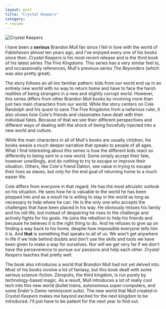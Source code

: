 ```yaml
---
layout: post
title: "Crystal Keepers"
category:
- review
---
```


![Crystal Keepers](http://www.whynotarhino.com/images/posts/crystal-keepers/header.png)

I have been a **serious** Brandon Mull fan since I fell in love with the world of *Fablehaven* almost ten years ago, and I've enjoyed every one of his books since then. *Crystal Keepers* is his most recent release and is the third book of his latest series *The Five Kingdoms*. This series has a very similar feel to, and occassionally references, Mull's previous series *The Beyonders* (which was also pretty great). 

The story follows an all too familiar pattern: kids from our world end up in an entirely new world with no way to return home and have to face the harsh realities of being strangers in a new and slightly corrupt world. However, this series differs from other Brandon Mull books by involving more than just two main characters from our world. While the story centers on Cole Randolph and his quest to save The Five Kingdoms from a nefarious ruler, it also shows how Cole's friends and classmates have dealt with their individual fates. Because of that we see their different perspectives and different ways of dealing with the shock of being forcefully injected into a new world and culture. 

While the main characters in all of Mull's books are usually children, his books weave a much deeper narrative that speaks to people of all ages. What I find interesting about this series is how the different kids react so differently to being sent to a new world. Some simply accept their fate, however unwillingly, and do nothing to try to escape or improve their situation. Others, like Cole's friend Dalton, see value in trying to escape their lives as slaves, but only for the end goal of returning home to a much easier life. 

Cole differs from everyone in that regard. He has the most altruistic outlook on his situation. He sees how he is valuable to the world he has been plopped into and as a result he is willing to stay in the world as long as necessary to help where he can. He is the only one who accepts the challenges that have been placed in his way. He obviously misses his family and his old life, but instead of despairing he rises to the challenge and actively fights for his goals. He joins the rebellion to help his friends and because he believes it is the right thing to do. And he refuses to give up on finding a way back to his home, despite how impossible everyone tells him it is. And **that** is something that speaks to all of us. We won't get anywhere in life if we hide behind doubts and don't use the skills and tools we have been given to make a way for ourselves. Nor will we get very far if we don't have the perseverence to pursue our passions and help each other. *Crystal Keepers* teaches that pretty well.

The book also introduces a world that Brandon Mull had not yet delved into. Most of his books involve a lot of fantasy, but this book dealt with some serious science-fiction. Zeropolis, the third kingdom, is run purely by technology-based magic. As a result, Mull introduces a lot of really cool tech into this new world (bullet trains, autonomous super-computers, and some *Ender's Game* reminiscent suits). The new world that Mull created in *Crystal Keepers* makes me beyond excited for the next kingdom to be introduced. I'll just have to be patient for the next year to find out.    

